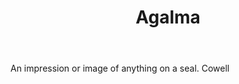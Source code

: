 ---
title: Agalma
letter: A
permalink: "/definitions/agalma.html"
body: An impression or image of anything on a seal. Cowell
published_at: '2018-07-07'
source: Black's Law Dictionary
layout: post
---